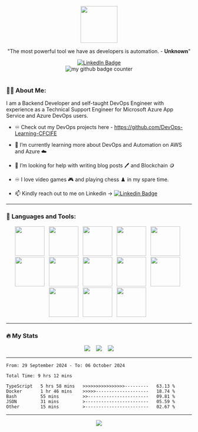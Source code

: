 <html>
  <link rel="stylesheet" href="https://cdn.jsdelivr.net/gh/devicons/devicon@v2.15.1/devicon.min.css">

  <div id="header" align="center">
    <img src="https://media.giphy.com/media/3Xw8jY3zbFRtFd6eK8/giphy.gif" width="100"/>
  </div>

  <p align="center">"The most powerful tool we have as developers is automation. - <strong>Unknown</strong>"</p>

  <div id="badges" align="center">
    <a target="_blank" href="https://www.linkedin.com/in/abolude-peter/">
      <img src="https://img.shields.io/badge/LinkedIn-blue?style=for-the-badge&logo=linkedin&logoColor=white" alt="LinkedIn Badge"/>
    </a>
  </div>
  <div id="header" align="center">
  <img src="https://komarev.com/ghpvc/?username=CFCIfe&style=flat-square&color=blue" alt="my github badge counter" />
  </div>
  <br />

### :technologist: **About Me**:

I am a Backend Developer and self-taught DevOps Engineer with experience as a Technical Support Engineer for Microsoft Azure App Service and Azure DevOps users.

- ♾️ Check out my DevOps projects here - https://github.com/DevOps-Learning-CFCIFE

- 🌱 I’m currently learning more about DevOps and Automation on AWS and Azure :cloud:

- 🤔 I’m looking for help with writing blog posts :pen: and Blockchain :coin:

- :infinity: I love video games :video_game: and playing chess :chess_pawn: in my spare time.

- :mailbox: Kindly reach out to me on Linkedin -> [![Linkedin Badge](https://img.shields.io/badge/-Peter-blue?style=flat&logo=Linkedin&logoColor=white)](https://https://www.linkedin.com/in/abolude-peter/)

---

### :hammer: **Languages and Tools**:

  <div id="languages" align="center">
    <img src="https://cdn.jsdelivr.net/gh/devicons/devicon/icons/linux/linux-original.svg" width="80" height="80"/>&nbsp;&nbsp;
    <img src="https://cdn.jsdelivr.net/gh/devicons/devicon/icons/amazonwebservices/amazonwebservices-plain-wordmark.svg" width="80" height="80"/>&nbsp;&nbsp;
    <img src="https://cdn.jsdelivr.net/gh/devicons/devicon/icons/azure/azure-original-wordmark.svg" width="80" height="80"/>&nbsp;&nbsp;
    <img src="https://cdn.jsdelivr.net/gh/devicons/devicon/icons/docker/docker-original-wordmark.svg" width="80" height="80"/>&nbsp;&nbsp;
    <img src="https://cdn.jsdelivr.net/gh/devicons/devicon/icons/nodejs/nodejs-plain-wordmark.svg" width="80" height="80"/>&nbsp;&nbsp;
    <img src="https://cdn.jsdelivr.net/gh/devicons/devicon/icons/python/python-original-wordmark.svg" width="80" height="80"/>&nbsp;&nbsp;
    <img src="https://cdn.jsdelivr.net/gh/devicons/devicon/icons/git/git-plain-wordmark.svg" width="80" height="80"/>&nbsp;&nbsp;
    <img src="https://cdn.jsdelivr.net/gh/devicons/devicon/icons/jenkins/jenkins-original.svg" width="80" height="80"/>&nbsp;&nbsp;
    <img src="https://cdn.jsdelivr.net/gh/devicons/devicon/icons/ansible/ansible-original.svg" width="80" height="80"/>&nbsp;&nbsp;
    <img src="https://cdn.jsdelivr.net/gh/devicons/devicon/icons/postgresql/postgresql-plain-wordmark.svg" width="80" height="80"/>&nbsp;&nbsp;
    <img src="https://cdn.jsdelivr.net/gh/devicons/devicon/icons/bash/bash-plain.svg" width="80" height="80"/>&nbsp;&nbsp;
    <img src="https://cdn.jsdelivr.net/gh/devicons/devicon/icons/circleci/circleci-plain-wordmark.svg" width="80" height="80"/>&nbsp;&nbsp;
    <img src="https://cdn.jsdelivr.net/gh/devicons/devicon/icons/devicon/devicon-original.svg" width="80" height="80"/>&nbsp;&nbsp;
  </div>

---

### :fire: My Stats

  <div id="stats" align="center">
  <img src="http://github-readme-streak-stats.herokuapp.com?user=CFCIFE&theme=dark&date_format=M%20j%5B%2C%20Y%5D" />&nbsp;&nbsp;&nbsp;
  <img src="https://github-readme-stats.vercel.app/api/top-langs/?username=CFCIFE&layout=compact&theme=vision-friendly-dark"/>&nbsp;&nbsp;&nbsp;
  <img src="https://github-readme-stats.vercel.app/api?username=Cfcife&show_icons=true&theme=radical"/>
  </div>

---

  <!--START_SECTION:waka-->

```all_time
From: 29 September 2024 - To: 06 October 2024

Total Time: 9 hrs 12 mins

TypeScript   5 hrs 58 mins   >>>>>>>>>>>>>>>>---------   63.13 %
Docker       1 hr 46 mins    >>>>>--------------------   18.74 %
Bash         55 mins         >>-----------------------   09.81 %
JSON         31 mins         >------------------------   05.59 %
Other        15 mins         >------------------------   02.67 %
```

<!--END_SECTION:waka-->

---

  <div id="jokes" align="center">
  <img src="https://readme-jokes.vercel.app/api?hideBorder&theme=cobalt"/>
  </div>
</html>

